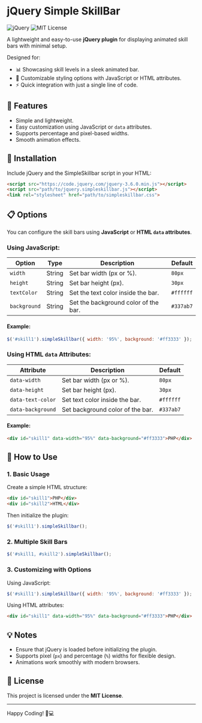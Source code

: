 # jQuery Simple SkillBar

![jQuery](https://img.shields.io/badge/jQuery-Plugin-blue?logo=jquery)
![MIT License](https://img.shields.io/badge/License-MIT-blue.svg)

A lightweight and easy-to-use **jQuery plugin** for displaying animated skill bars with minimal setup.

Designed for:
- 📊 Showcasing skill levels in a sleek animated bar.
- 🎨 Customizable styling options with JavaScript or HTML attributes.
- ⚡ Quick integration with just a single line of code.

## 🚀 Features

- Simple and lightweight.
- Easy customization using JavaScript or `data` attributes.
- Supports percentage and pixel-based widths.
- Smooth animation effects.

## 🔧 Installation

Include jQuery and the SimpleSkillbar script in your HTML:

```html
<script src="https://code.jquery.com/jquery-3.6.0.min.js"></script>
<script src="path/to/jquery.simpleskillbar.js"></script>
<link rel="stylesheet" href="path/to/simpleskillbar.css">
```

## 📋 Options

You can configure the skill bars using **JavaScript** or **HTML `data` attributes**.

### Using JavaScript:

| Option       | Type   | Description                                      | Default       |
|-------------|--------|--------------------------------------------------|---------------|
| `width`     | String | Set bar width (px or %).                         | `80px`        |
| `height`    | String | Set bar height (px).                             | `30px`        |
| `textColor` | String | Set the text color inside the bar.               | `#ffffff`     |
| `background`| String | Set the background color of the bar.             | `#337ab7`     |

#### Example:

```javascript
$('#skill1').simpleSkillbar({ width: '95%', background: '#ff3333' });
```

### Using HTML `data` Attributes:

| Attribute         | Description                          | Default       |
|------------------|----------------------------------|---------------|
| `data-width`    | Set bar width (px or %).          | `80px`        |
| `data-height`   | Set bar height (px).              | `30px`        |
| `data-text-color` | Set text color inside the bar. | `#ffffff`     |
| `data-background` | Set background color of the bar. | `#337ab7`     |

#### Example:

```html
<div id="skill1" data-width="95%" data-background="#ff3333">PHP</div>
```

## 🎯 How to Use

### 1. Basic Usage

Create a simple HTML structure:

```html
<div id="skill1">PHP</div>
<div id="skill2">HTML</div>
```

Then initialize the plugin:

```javascript
$('#skill1').simpleSkillbar();
```

### 2. Multiple Skill Bars

```javascript
$('#skill1, #skill2').simpleSkillbar();
```

### 3. Customizing with Options

Using JavaScript:

```javascript
$('#skill1').simpleSkillbar({ width: '95%', background: '#ff3333' });
```

Using HTML attributes:

```html
<div id="skill1" data-width="95%" data-background="#ff3333">PHP</div>
```

## 💡 Notes
- Ensure that jQuery is loaded before initializing the plugin.
- Supports pixel (`px`) and percentage (`%`) widths for flexible design.
- Animations work smoothly with modern browsers.

## 📜 License

This project is licensed under the **MIT License**.

---

Happy Coding! 🎨💻
